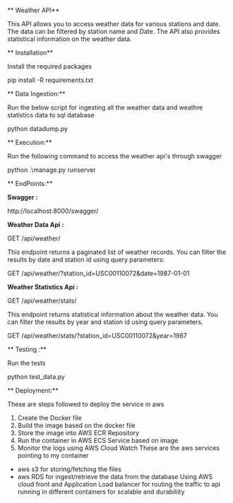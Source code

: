 ** Weather API**

This API allows you to access weather data for various stations and date. The data can be filtered by station name and Date. The API also provides statistical information on the weather data.

** Installation**

Install the required packages

pip install -R requirements.txt


** Data Ingestion:**

Run the below script for ingesting all the weather data and weathre statistics data to sql database

python datadump.py

** Execution:**

Run the following command to access the weather api's through swagger 

python .\manage.py runserver

** EndPoints:**

**Swagger :**

http://localhost:8000/swagger/

**Weather Data Api :**

GET /api/weather/

This endpoint returns a paginated list of weather records. You can filter the results by date and station id using query parameters:

GET /api/weather/?station_id=USC00110072&date=1987-01-01

**Weather Statistics Api :**

GET /api/weather/stats/

This endpoint returns statistical information about the weather data. You can filter the results by year and station id using query parameters.

GET /api/weather/stats/?station_id=USC00110072&year=1987


** Testing :**

Run the tests

python test_data.py


** Deployment:**

These are steps followed to deploy the service in aws 
1. Create the Docker file 
2. Build the image based on the docker file
3. Store the image into AWS ECR Repository
4. Run the container in AWS ECS Service based on image
5. Monitor the logs using AWS Cloud Watch
These are the aws services pointing to my container 
- aws s3 for storing/fetching the files
- aws RDS for ingest/retrieve the data from the database
Using AWS cloud front and Application Load balancer for routing the traffic to api running in different containers for scalable and durabiliity
